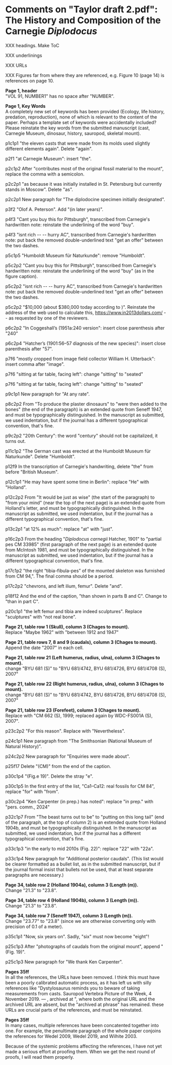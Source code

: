 # Comments on "Taylor draft 2.pdf": The History and Composition of the Carnegie _Diplodocus_

XXX headings. Make ToC

XXX underlinings

XXX URLs

XXX Figures far from where they are referenced, e.g. Figure 10 (page 14) is references on page 10.

**Page 1, header**<br />
"VOL 91, NUMBER1" has no space after "NUMBER".

**Page 1, Key Words**<br />
A completely new set of keywords has been provided (Ecology, life history, predation, reproduction), none of which is relevant to the content of the paper. Perhaps a template set of keywords were accidentally included? Please reinstate the key words from the submitted manuscript (cast, Carnegie Museum, dinosaur, history, sauropod, skeletal mount).

p1c1p1
"the eleven casts that were made from its molds used slightly different elements again". Delete "again".

p2f1
"at Carnegie Museum": insert "the".

p2c1p2
After "contributes most of the original fossil material to the mount", replace the comma with a semicolon.

p2c2p1
"as because it was initially installed in St. Petersburg but currently stands in Moscow". Delete "as".

p2c2p1
New paragraph for "The diplodocine specimen initially designated".

p3f2
"Olof A. Peterson". Add "(in later years)".

p4f3
"Cant you buy this for Pittsburgh", transcribed from Carnegie's hardwritten note: reinstate the underlining of the word "buy".

p4f3
"isnt rich -- -- hurry AC", transcribed from Carnegie's hardwritten note: put back the removed double-underlined text "get an offer" between the two dashes.

p5c1p5
"Humboldt Museum für Naturkunde": remove "Humboldt".

p5c2p2
"Cant you buy this for Pittsburgh", transcribed from Carnegie's hardwritten note: reinstate the underlining of the word "buy" (as in the figure caption).

p5c2p2
"isnt rich -- -- hurry AC", transcribed from Carnegie's hardwritten note: put back the removed double-underlined text "get an offer" between the two dashes.

p5c2p2
"$10,000 (about $380,000 today according to )". Reinstate the address of the web used to calculate this, https://www.in2013dollars.com/ -- as requested by one of the reviewers.

p6c2p2
"In Coggeshall’s (1951a:240 version": insert close parenthesis after "240"

p6c2p4
"Hatcher’s (1901:56–57 diagnosis of the new species)": insert close parenthesis after "57".

p7f6
"mostly cropped from image field collector William H. Utterback": insert comma after "image".

p7f6
"sitting at far table, facing left": change "sitting" to "seated"

p7f6
"sitting at far table, facing left": change "sitting" to "seated"

p9c1p1
New paragraph for "At any rate".

p8c2p2
From "To produce the plaster dinosaurs" to "were then added to the bones" (the end of the paragraph) is an extended quote from Seneff 1947, and must be typographically distinguished. In the manuscript as submitted, we used indentation, but if the journal has a different typographical convention, that's fine.

p9c2p2
"20th Century": the word "century" should not be capitalized, it turns out.

p11c1p2
"The German cast was erected at the Humboldt Museum für Naturkunde". Delete "Humboldt".

p12f9
In the transcription of Carnegie's handwriting, delete "the" from before "British Museum".

p12c1p1
"He may have spent some time in Berlin": replace "He" with "Holland".

p12c2p2
From "It would be just as wise" (the start of the paragraph) to "from your mind" (near the top of the next page) is an extended quote from Holland's letter, and must be typographically distinguished. In the manuscript as submitted, we used indentation, but if the journal has a different typographical convention, that's fine.

p13c2p1
"at 12% as much": replace "at" with "just".

p16c2p3
From the heading "_Diplodocus carnegii_ Hatcher, 1901" to "partial pes CM 33985" (first paragraph of the next page) is an extended quote from McIntosh 1981, and must be typographically distinguished. In the manuscript as submitted, we used indentation, but if the journal has a different typographical convention, that's fine.

p17c1p2
"the right “tibia-fibula-pes” of the mounted skeleton was furnished from CM 94,". The final comma should be a period.

p17c2p2
"chevrons, and left ilium, femur". Delete "and".

p18f12
And the end of the caption, "than shown in parts B and C". Change to "than in part C".

p20c1p1
"the left femur and tibia are indeed sculptures". Replace "sculptures" with "not real bone".

**Page 21, table row 1 (Skull), column 3 (Chages to mount).**<br />
Replace "Maybe 1962" with "between 1912 and 1947"

**Page 21, table rows 7, 8 and 9 (caudals), column 3 (Chages to mount).**<br />
Append the date "2007" in each cell.

**Page 21, table row 21 (Left humerus, radius, ulna), column 3 (Chages to mount).**<br />
change "BYU 681 (S)" to "BYU 681/4742, BYU 681/4726, BYU 681/4708 (S), 2007"

**Page 21, table row 22 (Right humerus, radius, ulna), column 3 (Chages to mount).**<br />
change "BYU 681 (S)" to "BYU 681/4742, BYU 681/4726, BYU 681/4708 (S), 2007"

**Page 21, table row 23 (Forefeet), column 3 (Chages to mount).**<br />
Replace with "CM 662 (S), 1999; replaced again by WDC-FS001A (S), 2007".

p23c2p2
"For this reason". Replace with "Nevertheless".

p24c1p1
New paragraph from "The Smithsonian (National Museum of Natural History)".

p24c2p2
New paragraph for "Enquiries were made about".

p25f17
Delete "(CM)" from the end of the caption.

p30c1p4
"(Fig.e 19)". Delete the stray "e".

p30c1p5
In the first entry of the list, "Ca1–Ca12: real fossils for CM 84", replace "for" with "from".

p30c2p4
"Ken Carpenter (in prep.) has noted": replace "in prep." with "pers. comm., 2024"

p32c1p7
From "The beast turns out to be" to "putting on this long tail" (end of the paragraph, at the top of column 2) is an extended quote from Holland 1904b, and must be typographically distinguished. In the manuscript as submitted, we used indentation, but if the journal has a different typographical convention, that's fine.

p33c1p3
"in the early to mid 2010s (Fig. 22)": replace "22" with "22a".

p33c1p4
New paragraph for "Additional posterior caudals". (This list would be clearer formatted as a bullet list, as in the submitted manuscript, but if the journal formal insist that bullets not be used, that at least separate paragraphs are necessary.)

**Page 34, table row 2 (Holland 1904a), column 3 (Length (m)).**<br />
Change "21.3" to "23.8".

**Page 34, table row 4 (Holland 1904b), column 3 (Length (m)).**<br />
Change "21.3" to "23.8".

**Page 34, table row 7 (Seneff 1947), column 3 (Length (m)).**<br />
Change "23.77" to "23.8" (since we are otherwise converting only with precision of 0.1 of a meter).

p35c1p1
"Now, six years on". Sadly, "six" must now become "eight"!

p25c1p3
After "photographs of caudals from the original mount", append "(Fig. 19)".

p25c1p3
New paragraph for "We thank Ken Carpenter".

**Pages 35ff**<br />
In all the references, the URLs have been removed. I think this must have been a poorly calibrated automatic process, as it has left us with silly references like "Dystylosaurus reminds you to beware of taking measurements from casts. Sauropod Vertebra Picture of the Week, 4 November 2019. — , archived at ", where both the original URL and the archived URL are absent, but the "archived at phrase" has remained. these URLs are crucial parts of the references, and must be reinstated.

**Pages 35ff**<br />
In many cases, multiple references have been concatented together into one. For example, the penultimate paragraph of the whole paper conjoins the references for Wedel 2009, Wedel 2019, and Wilhite 2003.

Because of the systemic problems affecting the references, I have not yet made a serious effort at proofing them. When we get the next round of proofs, I will read them properly.

